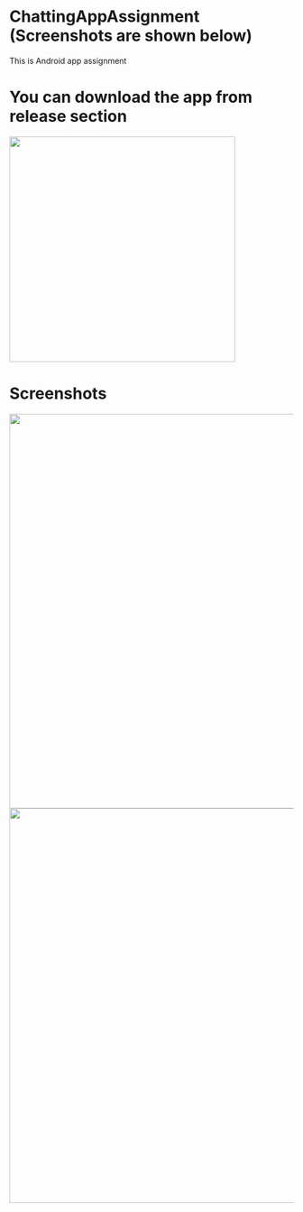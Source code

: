 # ChattingAppAssignment (Screenshots are shown below)
This is Android app assignment 

# You can download the app from release section
<img src="https://github.com/rastogiyash29/ChattingAppAssignment/assets/105515175/1b6b4846-d8f1-4b33-bfe4-19df143a0d7d" height="400px">

# Screenshots
<img src="https://github.com/rastogiyash29/ChattingAppAssignment/assets/105515175/fd332eb8-dc7a-40bd-bd50-972c74dd6e1b" height="700px"> <img src="https://github.com/rastogiyash29/ChattingAppAssignment/assets/105515175/9bbc5aab-6e60-4421-83d5-6c604261f869" height="700px">

